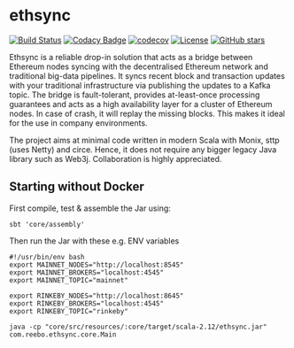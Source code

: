 # ethsync

[![Build Status](https://travis-ci.org/reeboio/ethsync.svg?branch=master)](https://travis-ci.org/reeboio/ethsync) [![Codacy Badge](https://api.codacy.com/project/badge/Grade/39162faccc2e46dc86673e38022defa8)](https://www.codacy.com/app/jpzk/ethsync?utm_source=github.com&amp;utm_medium=referral&amp;utm_content=reeboio/ethsync&amp;utm_campaign=Badge_Grade)
[![codecov](https://codecov.io/gh/reeboio/ethsync/branch/master/graph/badge.svg)](https://codecov.io/gh/reeboio/ethsync) [![License](http://img.shields.io/:license-Apache%202-grey.svg)](http://www.apache.org/licenses/LICENSE-2.0.txt) [![GitHub stars](https://img.shields.io/github/stars/reeboio/ethsync.svg?style=flat)](https://github.com/reeboio/ethsync/stargazers) 

Ethsync is a reliable drop-in solution that acts as a bridge between Ethereum nodes syncing with the decentralised Ethereum network and traditional big-data pipelines. It syncs recent block and transaction updates with your traditional infrastructure via publishing the updates to a Kafka topic. The bridge is fault-tolerant, provides at-least-once processing guarantees and acts as a high availability layer for a cluster of Ethereum nodes. In case of crash, it will replay the missing blocks. This makes it ideal for the use in company environments.

The project aims at minimal code written in modern Scala with Monix, sttp (uses Netty) and circe. Hence, it does not require any bigger legacy Java library such as Web3j. Collaboration is highly appreciated. 

## Starting without Docker

First compile, test & assemble the Jar using:
```$xslt
sbt 'core/assembly'
```

Then run the Jar with these e.g. ENV variables

```
#!/usr/bin/env bash
export MAINNET_NODES="http://localhost:8545"
export MAINNET_BROKERS="localhost:4545"
export MAINNET_TOPIC="mainnet"

export RINKEBY_NODES="http://localhost:8645"
export RINKEBY_BROKERS="localhost:4545"
export RINKEBY_TOPIC="rinkeby"

java -cp "core/src/resources/:core/target/scala-2.12/ethsync.jar" com.reebo.ethsync.core.Main

```

